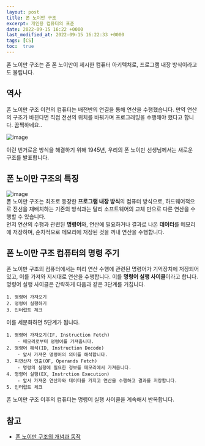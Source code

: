 ```yaml
---
layout: post
title: 폰 노이만 구조
excerpt: 개인용 컴퓨터의 표준
date: 2022-09-15 16:22 +0000
last_modified_at: 2022-09-15 16:22:33 +0000
tags: [CS]
toc:  true
---
```


폰 노이만 구조는 존 폰 노이만이 제시한 컴퓨터 아키텍처로, 프로그램 내장 방식이라고도 불립니다.

## 역사

폰 노이만 구조 이전의 컴퓨터는 배전반의 연결을 통해 연산을 수행했습니다. 만약 연산의 구조가 바뀐다면 직접 전선의 위치를 바꿔가며 프로그래밍을 수행해야 했다고 합니다. 끔찍하네요..

![image](https://user-images.githubusercontent.com/67003627/190341244-a42e4915-9118-49e9-87ab-8b4730a18946.png)<br>

이런 번거로운 방식을 해결하기 위해 1945년, 우리의 폰 노이만 선생님께서는 새로운 구조를 발표합니다.

## 폰 노이만 구조의 특징

![image](https://user-images.githubusercontent.com/67003627/190341467-41b5c5b4-baca-4ae4-83d2-01c84b47d3d0.png)<br>
폰 노이만 구조는 최초로 등장한 **프로그램 내장 방식**의 컴퓨터 방식으로, 하드웨어적으로 전선을 재배치하는 기존의 방식과는 달리 소프트웨어의 교체 만으로 다른 연산을 수행할 수 있습니다.<br>
먼저 연산의 수행과 관련된 **명령어**와, 연산에 필요하거나 결과로 나온 **데이터**를 메모리에 저장하며, 순차적으로 메모리에 저장된 것을 꺼내 연산을 수행합니다.

## 폰 노이만 구조 컴퓨터의 명령 주기

폰 노이만 구조의 컴퓨터에서는 미리 연산 수행에 관련된 명령어가 기억장치에 저장되어 있고, 이를 가져와 지시대로 연산을 수행합니다. 이를 **명령어 실행 사이클**이라고 합니다.<br>
명령어 실행 사이클은 간략하게 다음과 같은 3단계를 거칩니다.

    1. 명령어 가져오기
    2. 명령어 실행하기
    3. 인터럽트 체크
이를 세분화하면 5단계가 됩니다.

    1. 명령어 가져오기(IF, Instruction Fetch)
        - 메모리로부터 명령어를 가져옵니다.
    2. 명령어 해석(ID, Instruction Decode)
        - 앞서 가져온 명령어의 의미를 해석합니다.
    3. 피연산자 인출(OF, Operands Fetch)
        - 명령의 실행에 필요한 정보를 메모리에서 가져옵니다.
    4. 명령어 실행(EX, Instrction Execution)
        - 앞서 가져온 연산자와 데이터를 가지고 연산을 수행하고 결과를 저장합니다.
    5. 인터럽트 체크
폰 노이만 구조 이후의 컴퓨터는 명령어 실행 사이클을 계속해서 반복합니다.

## 참고

- [폰 노이만 구조의 개념과 동작](https://adeuran.tistory.com/20)
